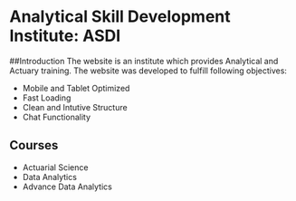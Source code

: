 # Analytical Skill Development Institute: ASDI
##Introduction
The website is an institute which provides Analytical and Actuary training. The website was developed to fulfill following objectives:
* Mobile and Tablet Optimized 
* Fast Loading 
* Clean and Intutive Structure 
* Chat Functionality 

## Courses
* Actuarial Science
* Data Analytics 
* Advance Data Analytics 

